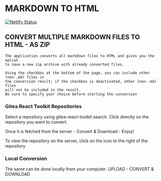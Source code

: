 # MARKDOWN TO HTML
[![Netlify Status](https://api.netlify.com/api/v1/badges/a9cfe7a7-f3bd-4db3-9b12-252a1d3c46f0/deploy-status)](https://app.netlify.com/sites/zip-md-to-html/deploys)
## CONVERT MULTIPLE MARKDOWN FILES TO HTML - AS ZIP
```
The application converts all markdown files to HTML and gives you the option
to save a new zip archive with already converted files.  

Using the checkbox at the bottom of the page, you can include other (non-.md) files in
the conversion result; if the checkbox is deactivated, other (non-.md) files
will not be included in the result.  
Be sure to specify your choice before starting the conversion
```

### Gitea React Toolkit Repositories
 Select a repository using gitea-react-toolkit search. Click directly on the repository you want to convert.

Once it is fetched from the server - Convert & Download - Enjoy!

To view the repository on the server, click on the icon to the right of the repository

### Local Conversion
The same can be done locally from your computer. UPLOAD - CONVERT & DOWNLOAD
